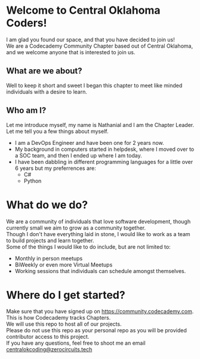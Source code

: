 # Welcome to Central Oklahoma Coders!

I am glad you found our space, and that you have decided to join us! <br/>
We are a Codecademy Community Chapter based out of Central Oklahoma, and we welcome anyone that is interested to join us. <br/>
## What are we about?
Well to keep it short and sweet I began this chapter to meet like minded individuals with a desire to learn. <br/>
## Who am I?
Let me introduce myself, my name is Nathanial and I am the Chapter Leader. Let me tell you a few things about myself.
- I am a DevOps Engineer and have been one for 2 years now.
- My background in computers started in helpdesk, where I moved over to a SOC team, and then I ended up where I am today.
- I have been dabbling in different programming languages for a little over 6 years but my preferrences are:
  - C#
  - Python
# What do we do?
We are a community of individuals that love software development, though currently small we aim to grow as a community together. <br/>
Though I don't have everything laid in stone, I would like to work as a team to build projects and learn together. <br/>
Some of the things I would like to do include, but are not limited to:
- Monthly in person meetups
- BiWeekly or even more Virtual Meetups
- Working sessions that individuals can schedule amongst themselves.
# Where do I get started?
Make sure that you have signed up on https://community.codecademy.com. This is how Codecademy tracks Chapters. <br/>
We will use this repo to host all of our projects. <br/>
Please do not use this repo as your personal repo as you will be provided contributor access to this project. <br/>
If you have any questions, feel free to shoot me an email centralokcoding@zerocircuits.tech <br/>

<!---
CentralOKCoders/CentralOKCoders is a ✨ special ✨ repository because its `README.md` (this file) appears on your GitHub profile.
You can click the Preview link to take a look at your changes.
--->
